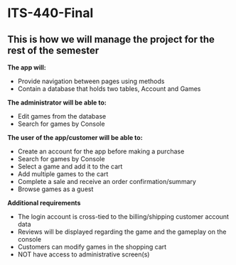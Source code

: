 # ITS-440-Final
This is how we will manage the project for the rest of the semester
-----------------------------------------------------------------------------------------------------------------------------------------------------------------------------------
**The app will:**

*    Provide navigation between pages using methods
*    Contain a database that holds two tables, Account and Games


**The administrator will be able to:**

*    Edit games from the database
*    Search for games by Console


**The user of the app/customer will be able to:**

*    Create an account for the app before making a purchase
*    Search for games by Console
*    Select a game and add it to the cart
*    Add multiple games to the cart
*    Complete a sale and receive an order confirmation/summary
*    Browse games as a guest


**Additional requirements**

*   The login account is cross-tied to the billing/shipping customer account data
*   Reviews will be displayed regarding the game and the gameplay on the console
*   Customers can modify games in the shopping cart
*   NOT have access to administrative screen(s)
